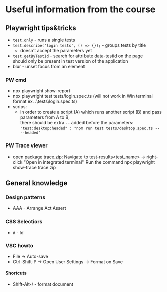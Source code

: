 # Useful information from the course

## Playwright tips&tricks

- `test.only` - runs a single tests
- `test.describe('login tests', () => {});` - groups tests by title
  - doesn't accept the parameters yet
- `test.getByTestId` - search for attribute data-testid on the page  
  should only be present in test version of the application
- blur - unset focus from an element

### PW cmd

- npx playwright show-report
- npx playwright test tests/login.spec.ts (will not work in Win terminal format ex. .\tests\login.spec.ts)
- scrips:
  - in order to create a script (A) which runs another script (B) and pass parameters from A to B,  
    there should be extra `--` added before the parameters:
    `"test:desktop:headed" : "npm run test tests/desktop.spec.ts -- --headed"`

### PW Trace viewer

- open package trace.zip:
  Navigate to test-results\<test_name> -> right-click "Open in integrated terminal"
  Run the command npx playwright show-trace trace.zip

## General knowledge

### Design patterns

- AAA - Arrange Act Assert

### CSS Selectiors

- `#` - Id

### VSC howto

- File -> Auto-save
- Ctrl-Shift-P -> Open User Settings -> Format on Save

#### Shortcuts

- Shift-Alt-/ - format document
